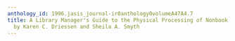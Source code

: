 ```yaml
---
anthology_id: 1996.jasis_journal-ir0anthology0volumeA47A4.7
title: A Library Manager's Guide to the Physical Processing of Nonbook Materials,
  by Karen C. Driessen and Sheila A. Smyth
---
```

